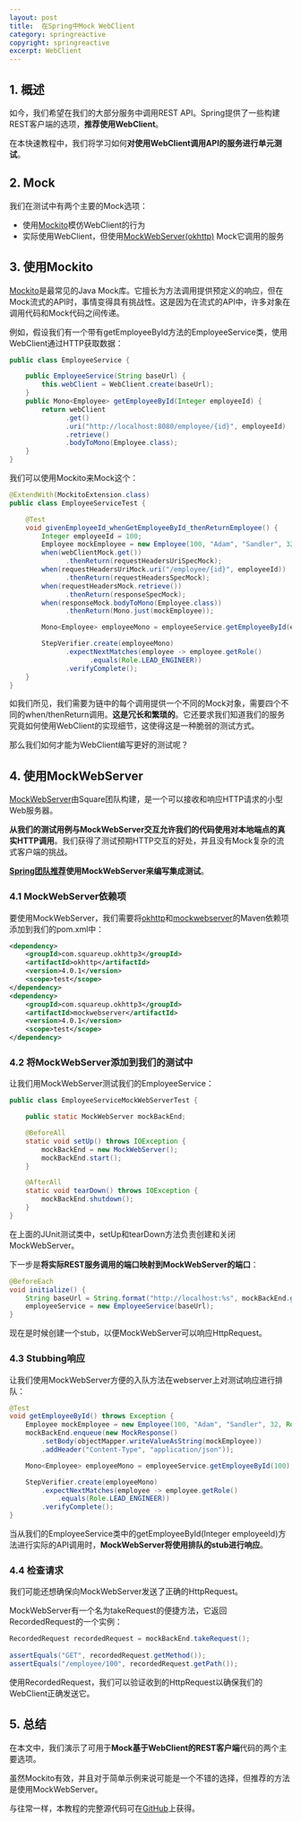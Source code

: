 ```yaml
---
layout: post
title:  在Spring中Mock WebClient
category: springreactive
copyright: springreactive
excerpt: WebClient
---
```


## 1. 概述

如今，我们希望在我们的大部分服务中调用REST API。Spring提供了一些构建REST客户端的选项，**推荐使用WebClient**。

在本快速教程中，我们将学习如何**对使用WebClient调用API的服务进行单元测试**。

## 2. Mock

我们在测试中有两个主要的Mock选项：

-   使用[Mockito](https://www.baeldung.com/mockito-series)模仿WebClient的行为
-   实际使用WebClient，但使用[MockWebServer(okhttp)](https://github.com/square/okhttp/tree/master/mockwebserver) Mock它调用的服务

## 3. 使用Mockito

[Mockito](https://www.baeldung.com/mockito-series)是最常见的Java Mock库。它擅长为方法调用提供预定义的响应，但在Mock流式的API时，事情变得具有挑战性。这是因为在流式的API中，许多对象在调用代码和Mock代码之间传递。

例如，假设我们有一个带有getEmployeeById方法的EmployeeService类，使用WebClient通过HTTP获取数据：

```java
public class EmployeeService {

    public EmployeeService(String baseUrl) {
        this.webClient = WebClient.create(baseUrl);
    }
    public Mono<Employee> getEmployeeById(Integer employeeId) {
        return webClient
              .get()
              .uri("http://localhost:8080/employee/{id}", employeeId)
              .retrieve()
              .bodyToMono(Employee.class);
    }
}
```

我们可以使用Mockito来Mock这个：

```java
@ExtendWith(MockitoExtension.class)
public class EmployeeServiceTest {

    @Test
    void givenEmployeeId_whenGetEmployeeById_thenReturnEmployee() {
        Integer employeeId = 100;
        Employee mockEmployee = new Employee(100, "Adam", "Sandler", 32, Role.LEAD_ENGINEER);
        when(webClientMock.get())
              .thenReturn(requestHeadersUriSpecMock);
        when(requestHeadersUriMock.uri("/employee/{id}", employeeId))
              .thenReturn(requestHeadersSpecMock);
        when(requestHeadersMock.retrieve())
              .thenReturn(responseSpecMock);
        when(responseMock.bodyToMono(Employee.class))
              .thenReturn(Mono.just(mockEmployee));

        Mono<Employee> employeeMono = employeeService.getEmployeeById(employeeId);

        StepVerifier.create(employeeMono)
              .expectNextMatches(employee -> employee.getRole()
                    .equals(Role.LEAD_ENGINEER))
              .verifyComplete();
    }
}
```

如我们所见，我们需要为链中的每个调用提供一个不同的Mock对象，需要四个不同的when/thenReturn调用。**这是冗长和繁琐的**。它还要求我们知道我们的服务究竟如何使用WebClient的实现细节，这使得这是一种脆弱的测试方式。

那么我们如何才能为WebClient编写更好的测试呢？

## 4. 使用MockWebServer

[MockWebServer](https://github.com/square/okhttp/tree/master/mockwebserver)由Square团队构建，是一个可以接收和响应HTTP请求的小型Web服务器。

**从我们的测试用例与MockWebServer交互允许我们的代码使用对本地端点的真实HTTP调用**。我们获得了测试预期HTTP交互的好处，并且没有Mock复杂的流式客户端的挑战。

**[Spring团队推荐](https://github.com/spring-projects/spring-framework/issues/19852#issuecomment-453452354)使用MockWebServer来编写集成测试**。

### 4.1 MockWebServer依赖项

要使用MockWebServer，我们需要将[okhttp](https://central.sonatype.com/artifact/com.squareup.okhttp3/okhttp/5.0.0-alpha.11)和[mockwebserver](https://central.sonatype.com/artifact/com.squareup.okhttp3/mockwebserver/5.0.0-alpha.11)的Maven依赖项添加到我们的pom.xml中：

```xml
<dependency>
    <groupId>com.squareup.okhttp3</groupId>
    <artifactId>okhttp</artifactId>
    <version>4.0.1</version>
    <scope>test</scope>
</dependency>
<dependency>
    <groupId>com.squareup.okhttp3</groupId>
    <artifactId>mockwebserver</artifactId>
    <version>4.0.1</version>
    <scope>test</scope>
</dependency>
```

### 4.2 将MockWebServer添加到我们的测试中

让我们用MockWebServer测试我们的EmployeeService：

```java
public class EmployeeServiceMockWebServerTest {

    public static MockWebServer mockBackEnd;

    @BeforeAll
    static void setUp() throws IOException {
        mockBackEnd = new MockWebServer();
        mockBackEnd.start();
    }

    @AfterAll
    static void tearDown() throws IOException {
        mockBackEnd.shutdown();
    }
}
```

在上面的JUnit测试类中，setUp和tearDown方法负责创建和关闭MockWebServer。

下一步是**将实际REST服务调用的端口映射到MockWebServer的端口**：

```java
@BeforeEach
void initialize() {
    String baseUrl = String.format("http://localhost:%s", mockBackEnd.getPort());
    employeeService = new EmployeeService(baseUrl);
}
```

现在是时候创建一个stub，以便MockWebServer可以响应HttpRequest。

### 4.3 Stubbing响应

让我们使用MockWebServer方便的入队方法在webserver上对测试响应进行排队：

```java
@Test
void getEmployeeById() throws Exception {
    Employee mockEmployee = new Employee(100, "Adam", "Sandler", 32, Role.LEAD_ENGINEER);
    mockBackEnd.enqueue(new MockResponse()
      	.setBody(objectMapper.writeValueAsString(mockEmployee))
      	.addHeader("Content-Type", "application/json"));

    Mono<Employee> employeeMono = employeeService.getEmployeeById(100);

    StepVerifier.create(employeeMono)
        .expectNextMatches(employee -> employee.getRole()
            .equals(Role.LEAD_ENGINEER))
        .verifyComplete();
}
```

当从我们的EmployeeService类中的getEmployeeById(Integer employeeId)方法进行实际的API调用时，**MockWebServer将使用排队的stub进行响应**。

### 4.4 检查请求

我们可能还想确保向MockWebServer发送了正确的HttpRequest。

MockWebServer有一个名为takeRequest的便捷方法，它返回RecordedRequest的一个实例：

```java
RecordedRequest recordedRequest = mockBackEnd.takeRequest();
 
assertEquals("GET", recordedRequest.getMethod());
assertEquals("/employee/100", recordedRequest.getPath());
```

使用RecordedRequest，我们可以验证收到的HttpRequest以确保我们的WebClient正确发送它。

## 5. 总结

在本文中，我们演示了可用于**Mock基于WebClient的REST客户端**代码的两个主要选项。

虽然Mockito有效，并且对于简单示例来说可能是一个不错的选择，但推荐的方法是使用MockWebServer。

与往常一样，本教程的完整源代码可在[GitHub](https://github.com/tuyucheng7/taketoday-tutorial4j/tree/master/spring-reactive-modules/spring-5-reactive-client-1)上获得。